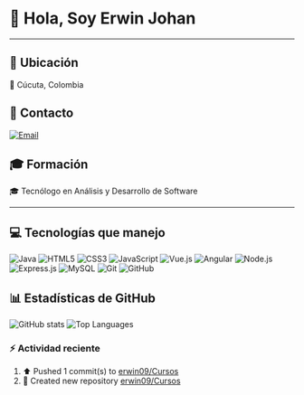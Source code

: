 # 👋 Hola, Soy Erwin Johan

---

## 📍 Ubicación

📌 Cúcuta, Colombia  

## 📧 Contacto

[![Email](https://img.shields.io/badge/Email-johan.antolinez09%40outlook.com-blue?logo=gmail)](mailto:johan.antolinez09@outlook.com)

## 🎓 Formación

🎓 Tecnólogo en Análisis y Desarrollo de Software  

---

## 💻 Tecnologías que manejo

![Java](https://img.shields.io/badge/Java-007396?style=for-the-badge&logo=java&logoColor=white)
![HTML5](https://img.shields.io/badge/HTML5-E34F26?style=for-the-badge&logo=html5&logoColor=white)
![CSS3](https://img.shields.io/badge/CSS3-1572B6?style=for-the-badge&logo=css3&logoColor=white)
![JavaScript](https://img.shields.io/badge/JavaScript-F7DF1E?style=for-the-badge&logo=javascript&logoColor=black)
![Vue.js](https://img.shields.io/badge/Vue.js-35495E?style=for-the-badge&logo=vuedotjs&logoColor=4FC08D)
![Angular](https://img.shields.io/badge/Angular-DD0031?style=for-the-badge&logo=angular&logoColor=white)
![Node.js](https://img.shields.io/badge/Node.js-339933?style=for-the-badge&logo=nodedotjs&logoColor=white)
![Express.js](https://img.shields.io/badge/Express.js-000000?style=for-the-badge&logo=express&logoColor=white)
![MySQL](https://img.shields.io/badge/MySQL-005C84?style=for-the-badge&logo=mysql&logoColor=white)
![Git](https://img.shields.io/badge/Git-F05032?style=for-the-badge&logo=git&logoColor=white)
![GitHub](https://img.shields.io/badge/GitHub-181717?style=for-the-badge&logo=github&logoColor=white)

## 📊 Estadísticas de GitHub

![GitHub stats](https://github-readme-stats.vercel.app/api?username=erwin09&show_icons=true&theme=radical)
![Top Languages](https://github-readme-stats.vercel.app/api/top-langs/?username=erwin09&layout=compact&theme=radical)


### :zap: Actividad reciente
<!--RECENT_ACTIVITY:start-->
1. ⬆️ Pushed 1 commit(s) to [erwin09/Cursos](https://github.com/erwin09/Cursos)<br>
2. 📔 Created new repository [erwin09/Cursos](https://github.com/erwin09/Cursos)<br>
<!--RECENT_ACTIVITY:end-->
